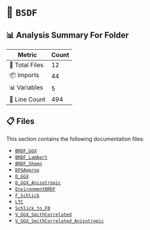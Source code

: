 # 📁 `BSDF`

## 📊 Analysis Summary For Folder

| Metric | Count |
|--------|-------|
| 📁 Total Files | 12 |
| 📦 Imports | 44 |
| 📊 Variables | 5 |
| 🔢 Line Count | 494 |


## 📋 Files

This section contains the following documentation files:

- [`BRDF_GGX`](./BRDF_GGX.md)
- [`BRDF_Lambert`](./BRDF_Lambert.md)
- [`BRDF_Sheen`](./BRDF_Sheen.md)
- [`DFGApprox`](./DFGApprox.md)
- [`D_GGX`](./D_GGX.md)
- [`D_GGX_Anisotropic`](./D_GGX_Anisotropic.md)
- [`EnvironmentBRDF`](./EnvironmentBRDF.md)
- [`F_Schlick`](./F_Schlick.md)
- [`LTC`](./LTC.md)
- [`Schlick_to_F0`](./Schlick_to_F0.md)
- [`V_GGX_SmithCorrelated`](./V_GGX_SmithCorrelated.md)
- [`V_GGX_SmithCorrelated_Anisotropic`](./V_GGX_SmithCorrelated_Anisotropic.md)